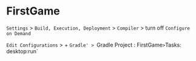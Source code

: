 # FirstGame

`Settings` > `Build, Execution, Deployment` > `Compiler` > turn off `Configure on Demand`

`Edit Configurations` > + `Gradle' > `Gradle Project : FirstGame` > `Tasks: desktop:run`
